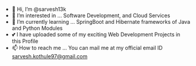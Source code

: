 - 👋 Hi, I’m @sarvesh13k
- 👀 I’m interested in ... Software Development, and Cloud Services
- 🌱 I’m currently learning ... SpringBoot and Hibernate frameworks of Java and Python Modules
- 💕 I have uploaded some of my exciting Web Development Projects in this Profile
- 📫 How to reach me ... You can mail me at my official email ID sarvesh.kothule97@gmail.com

<!---
sarvesh13k/sarvesh13k is a ✨ special ✨ repository because its `README.md` (this file) appears on your GitHub profile.
You can click the Preview link to take a look at your changes.
--->
